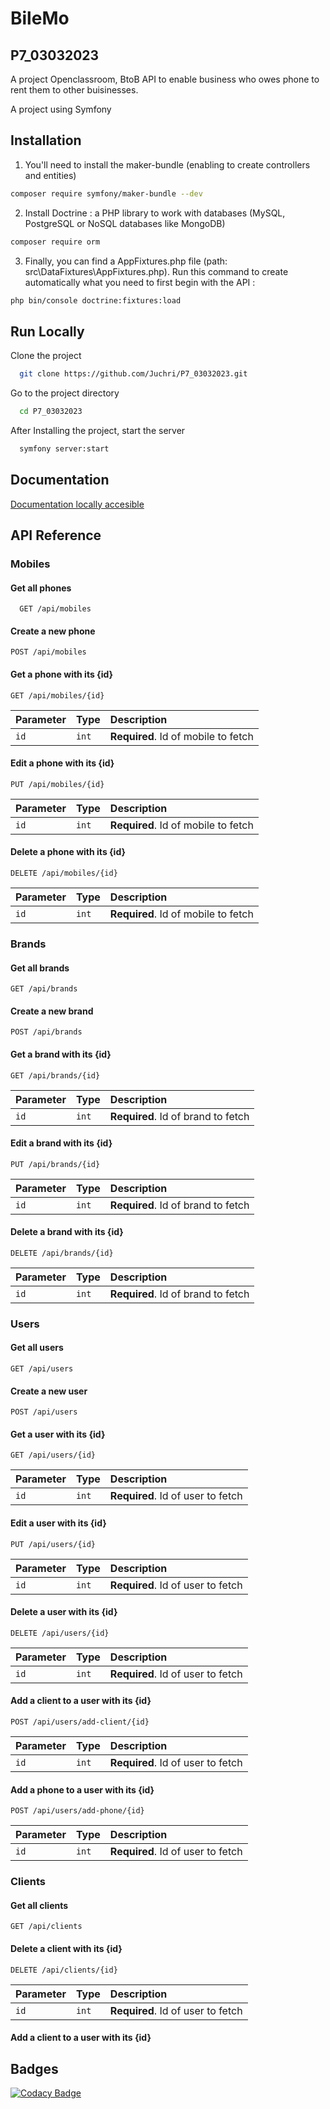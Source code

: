 # BileMo
## P7_03032023

A project Openclassroom, BtoB API to enable business who owes phone to rent them to other buisinesses.

A project using Symfony


## Installation

1. You'll need to install the maker-bundle (enabling to create controllers and entities)

```bash
composer require symfony/maker-bundle --dev
```

2. Install Doctrine : a PHP library to work with databases (MySQL, PostgreSQL or NoSQL databases like MongoDB)

```bash
composer require orm
```

3. Finally, you can find a AppFixtures.php file (path: src\DataFixtures\AppFixtures.php).
Run this command to create automatically what you need to first begin with the API :
```bash
php bin/console doctrine:fixtures:load
```

## Run Locally

Clone the project

```bash
  git clone https://github.com/Juchri/P7_03032023.git
```

Go to the project directory

```bash
  cd P7_03032023
```

After Installing the project, start the server

```bash
  symfony server:start
```


## Documentation

[Documentation locally accesible](http://127.0.0.1:8000/api/doc)


## API Reference

### Mobiles

#### Get all phones

```http
  GET /api/mobiles
```

#### Create a new phone

```http
POST /api/mobiles
```

#### Get a phone with its {id}

```http
GET /api/mobiles/{id}
```
| Parameter | Type     | Description                       |
| :-------- | :------- | :-------------------------------- |
| `id`      | `int` | **Required**. Id of mobile to fetch |

#### Edit a phone with its {id}

```http
PUT /api/mobiles/{id}
```
| Parameter | Type     | Description                       |
| :-------- | :------- | :-------------------------------- |
| `id`      | `int` | **Required**. Id of mobile to fetch |


#### Delete a phone with its {id}

```http
DELETE /api/mobiles/{id}
```
| Parameter | Type     | Description                       |
| :-------- | :------- | :-------------------------------- |
| `id`      | `int` | **Required**. Id of mobile to fetch |

### Brands

#### Get all brands

```http
GET /api/brands
```

#### Create a new brand

```http
POST /api/brands
```

#### Get a brand with its {id}

```http
GET /api/brands/{id}
```
| Parameter | Type     | Description                       |
| :-------- | :------- | :-------------------------------- |
| `id`      | `int` | **Required**. Id of brand to fetch |

#### Edit a brand with its {id}

```http
PUT /api/brands/{id}
```
| Parameter | Type     | Description                       |
| :-------- | :------- | :-------------------------------- |
| `id`      | `int` | **Required**. Id of brand to fetch |


#### Delete a brand with its {id}

```http
DELETE /api/brands/{id}
```
| Parameter | Type     | Description                       |
| :-------- | :------- | :-------------------------------- |
| `id`      | `int` | **Required**. Id of brand to fetch |

### Users

#### Get all users

```http
GET /api/users
```

#### Create a new user

```http
POST /api/users
```

#### Get a user with its {id}

```http
GET /api/users/{id}
```
| Parameter | Type     | Description                       |
| :-------- | :------- | :-------------------------------- |
| `id`      | `int` | **Required**. Id of user to fetch |

#### Edit a user with its {id}

```http
PUT /api/users/{id}
```
| Parameter | Type     | Description                       |
| :-------- | :------- | :-------------------------------- |
| `id`      | `int` | **Required**. Id of user to fetch |


#### Delete a user with its {id}

```http
DELETE /api/users/{id}
```
| Parameter | Type     | Description                       |
| :-------- | :------- | :-------------------------------- |
| `id`      | `int` | **Required**. Id of user to fetch |

#### Add a client to a user with its {id}

```http
POST /api/users/add-client/{id}
```
| Parameter | Type     | Description                       |
| :-------- | :------- | :-------------------------------- |
| `id`      | `int` | **Required**. Id of user to fetch |

#### Add a phone to a user with its {id}

```http
POST /api/users/add-phone/{id}
```
| Parameter | Type     | Description                       |
| :-------- | :------- | :-------------------------------- |
| `id`      | `int` | **Required**. Id of user to fetch |


### Clients

#### Get all clients

```http
GET /api/clients
```

#### Delete a client with its {id}

```http
DELETE /api/clients/{id}
```
| Parameter | Type     | Description                       |
| :-------- | :------- | :-------------------------------- |
| `id`      | `int` | **Required**. Id of user to fetch |

#### Add a client to a user with its {id}

## Badges

[![Codacy Badge](https://app.codacy.com/project/badge/Grade/1af6f40003d74069b94903c0e9aca3e0)](https://app.codacy.com/gh/Juchri/P7_03032023/dashboard?utm_source=gh&utm_medium=referral&utm_content=&utm_campaign=Badge_grade)